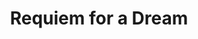 ---
layout: post
title: Requiem for a Dream
director: Darren Aronofsky
year: 2000
cover: https://images.mubicdn.net/images/film/143/cache-7997-1676040629/image-w1280.jpg
imdb250: true
---